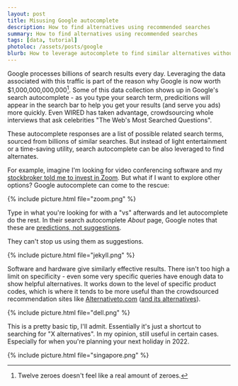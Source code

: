 ```yaml
---
layout: post
title: Misusing Google autocomplete
description: How to find alternatives using recommended searches
summary: How to find alternatives using recommended searches
tags: [data, tutorial]
photoloc: /assets/posts/google
blurb: How to leverage autocomplete to find similar alternatives without leaving the search bar.
---
```


Google processes billions of search results every day. Leveraging the data associated with this traffic is part of the reason why Google is now worth $1,000,000,000,000[^1]. Some of this data collection shows up in Google's search autocomplete - as you type your search term, predicitions will appear in the search bar to help you get your results (and serve you ads) more quickly. Even WIRED has taken advantage, crowdsourcing whole interviews that ask celebrities "The Web's Most Searched Questions".

These autocomplete responses are a list of possible related search terms, sourced from billions of similar searches. But instead of light entertainment or a time-saving utility, search autocomplete can be also leveraged to find alternates.

For example, imagine I'm looking for video conferencing software and my [stockbroker told me to invest in Zoom](https://www.cnbc.com/2020/03/26/sec-pauses-zoom-technologies-as-traders-confuse-it-with-zoom-video.html). But what if I want to explore other options? Google autocomplete can come to the rescue: 

{% include picture.html
   file="zoom.png"
%}

Type in what you're looking for with a "vs" afterwards and let autocomplete do the rest.  In their search autocomplete *About* page, Google notes that these are [predictions, not suggestions](https://blog.google/products/search/how-google-autocomplete-works-search/). 

They can't stop us using them as suggestions.

{% include picture.html
   file="jekyll.png"
%}

Software and hardware give similarly effective results. There isn't too high a limit on specificity - even some very specific queries have enough data to show helpful alternatives. It works down to the level of specific product codes, which is where it tends to be more useful than the crowdsourced recommendation sites like [Alternativeto.com](https://alternativeto.net/) ([and its alternatives](https://www.producthunt.com/alternatives/alternativeto)).

{% include picture.html
   file="dell.png"
%}

This is a pretty basic tip, I'll admit. Essentially it's just a shortcut to searching for "X alternatives". In my opinion, still useful in certain cases. Especially for when you're planning your next holiday in 2022.

{% include picture.html
   file="singapore.png"
%}

[^1]: Twelve zeroes doesn't feel like a real amount of zeroes.
